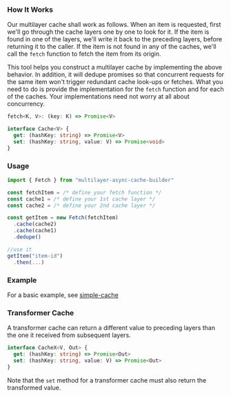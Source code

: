 ### How It Works

Our multilayer cache shall work as follows.  When an item is requested, first we'll go through the cache layers one by one to look for it.  If the item is found in one of the layers, we'll write it back to the preceding layers, before returning it to the caller.  If the item is not found in any of the caches, we'll call the `fetch` function to fetch the item from its origin.

This tool helps you construct a multilayer cache by implementing the above behavior.  In addition, it will dedupe promises so that concurrent requests for the same item won't trigger redundant cache look-ups or fetches.  What you need to do is provide the implementation for the `fetch` function and for each of the caches.  Your implementations need not worry at all about concurrency.

```typescript
fetch<K, V>: (key: K) => Promise<V>

interface Cache<V> {
  get: (hashKey: string) => Promise<V>
  set: (hashKey: string, value: V) => Promise<void>
}
```


### Usage

```typescript
import { Fetch } from "multilayer-async-cache-builder"

const fetchItem = /* define your fetch function */
const cache1 = /* define your 1st cache layer */
const cache2 = /* define your 2nd cache layer */

const getItem = new Fetch(fetchItem)
  .cache(cache2)
  .cache(cache1)
  .dedupe()

//use it
getItem("item-id")
  .then(...)
```


### Example

For a basic example, see [simple-cache](https://github.com/lsdsoftware/simple-cache)


### Transformer Cache

A transformer cache can return a different value to preceding layers than the one it received from subsequent layers.

```typescript
interface CacheX<V, Out> {
  get: (hashKey: string) => Promise<Out>
  set: (hashKey: string, value: V) => Promise<Out>
}
```

Note that the `set` method for a transformer cache must also return the transformed value.
